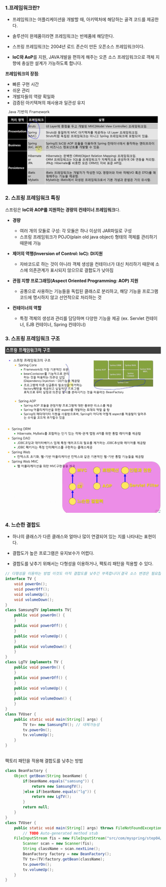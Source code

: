 ### 1.프레임워크란?

- 프레임워크는 어플리케이션을 개발할 때, 아키텍처에 해당하는 골격 코드를 제공한다.

- 솔루션이 완제품이라면 프레임워크는 반제품에 해당한다.

- 스프링 프레임워크는 2004년 로드 존슨이 만든 오픈소스
  프레임워크이다.

- **IoC와 AoP**를 지원, JAVA개발을 편하게 해주는 오픈 소스 프레임워크으로
  객체 지향에 충실한 설계가 가능하도록 합니다.

**프레임워크의 장점**:

- 빠른 구현 시간
- 쉬운 관리
- 개발자들의 역량 획일화
- 검증된 아키텍쳐의 재사용과 일관성 유지

<img src="./resource/javaframework.PNG">

### 2. 스프링 프레임워크 특징

스프링은 **IoC와 AOP를 지원하는 경량의 컨테이너 프레임워크**다.

- **경량**

  - 여러 개의 모듈로 구성: 각 모듈은 하나 이상의 JAR파일로 구성
  - 스프링 프레임워크가 POJO(plain old java object) 형태의 객체를 관리하기 때문에 가능

- **제어의 역행(Inversion of Control: IoC): DI지원**

  - 자바코드로 하는 것이 아니라 객체 생성을 컨테이너가 대신 처리하기 때문에 소스에 의존관계가 표시되지 않으므로 결합도가 낮아짐

- **관점 지향 프로그래밍(Aspect Oriented Programming: AOP) 지원**

  - 공통으로 사용하는 기능들을 독립된 클래스로 분리하고, 해당 기능을 프로그램 코드에 명시하지 않고 선언적으로 처리하는 것

- **컨테이너의 역할**
  - 특정 객체의 생성과 관리를 담당하며 다양한 기능을 제공 (ex. Servlet 컨테이너, EJB 컨테이너, Spring 컨테이너)

### 3. 스프링 프레임워크 구조

<img src="./resource/spring_structure.PNG">
<img src="./resource/spring_structure2.PNG">

### 4. 느슨한 결합도

- 하나의 클래스가 다른 클래스와 얼마나 많이 연결되어 있는 지를 나타내는 표현이다.

- 결합도가 높은 프로그램은 유지보수가 어렵다.

- 결합도를 낮추기 위해서는 다형성을 이용하거나, 팩토리 패턴을 적용할 수 있다.

```java
// 다형성을 이용하는 방법 이것도 아직 결합도를 낮추긴 부족합니다(결국 소스 변경은 필요합니다).
interface TV {
	void powerOn();
	void powerOff();
	void volumeUp();
	void volumeDown();
}
class SamsungTV implements TV{
	public void powerOn() {
	}
	public void powerOff() {
	}
	public void volumeUp() {
	}
	public void volumeDown() {
	}
}
class LgTV implements TV {
	public void powerOn() {
	}
	public void powerOff() {
	}
	public void volumeUp() {
	}
	public void volumeDown() {
	}
}
class TVUser {
	public static void main(String[] args) {
		TV tv= new SamsungTV(); // 대체가능성
		tv.powerOn();
		tv.volumeUp();
	}
}
```

<br>
팩토리 패턴을 적용해 결합도를 낮추는 방법

```java
class BeanFactory {
	Object getBean(String beanName) {
		if(beanName.equals("samsung")) {
			return new SamsungTV();
		}else if(beanName.equals("lg")) {
			return new LgTV();
		}
		return null;
	}
}
class TVUser {
	public static void main(String[] args) throws FileNotFoundException{
		// TODO Auto-generated method stub
    FileInputStream fis = new FileInputStream("src/com/myspring/step04/diSetting.txt");
		Scanner scan = new Scanner(fis);
		String className = scan.nextLine();
		BeanFactory factory = new BeanFactory();
		TV tv=(TV)factory.getBean(className);
		tv.powerOn();
		tv.volumeUp();
	}
}
```

